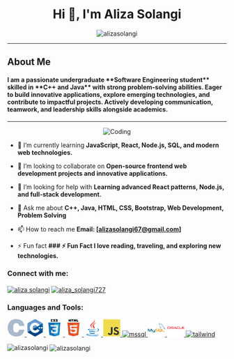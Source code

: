 <h1 align="center">Hi 👋, I'm Aliza Solangi</h1>

<p align="center"> <img src="https://komarev.com/ghpvc/?username=alizasolangi&label=Profile%20views&color=0e75b6&style=flat" alt="alizasolangi" /> </p>
<hr>
<h2 align="left">About Me</h2>
<h4 align="left">I am a passionate undergraduate **Software Engineering student** skilled in **C++ and Java** with strong problem-solving abilities. Eager to build innovative applications, explore emerging technologies, and contribute to impactful projects. Actively developing communication, teamwork, and leadership skills alongside academics.</h4>
<hr>
<p align="center">
  <img alt="Coding" width="600" src="https://media4.giphy.com/media/v1.Y2lkPTc5MGI3NjExOGIwdXZkbW9sd3R6dXF0b2R2YngwNDhuNXB5bzN0cWo4dmQ0cTl4cyZlcD12MV9pbnRlcm5hbF9naWZfYnlfaWQmY3Q9Zw/L1R1tvI9svkIWwpVYr/giphy.gif">
</p>


- 🌱 I’m currently learning **JavaScript, React, Node.js, SQL, and modern web technologies.**

- 👯 I’m looking to collaborate on **Open-source frontend web development projects and innovative applications.**

- 🤝 I’m looking for help with **Learning advanced **React** patterns, **Node.js**, and full-stack development.**

- 💬 Ask me about **C++, Java, HTML, CSS, Bootstrap, Web Development, Problem Solving**

- 📫 How to reach me **Email: [alizasolangi67@gmail.com]**

- ⚡ Fun fact **### ⚡ Fun Fact I love reading, traveling, and exploring new technologies.**

<h3 align="left">Connect with me:</h3>
<p align="left">
<a href="https://linkedin.com/in/aliza solangi" target="blank"><img align="center" src="https://raw.githubusercontent.com/rahuldkjain/github-profile-readme-generator/master/src/images/icons/Social/linked-in-alt.svg" alt="aliza solangi" height="30" width="40" /></a>
<a href="https://instagram.com/aliza_solangi727" target="blank"><img align="center" src="https://raw.githubusercontent.com/rahuldkjain/github-profile-readme-generator/master/src/images/icons/Social/instagram.svg" alt="aliza_solangi727" height="30" width="40" /></a>
</p>

<h3 align="left">Languages and Tools:</h3>
<p align="left"> <a href="https://www.cprogramming.com/" target="_blank" rel="noreferrer"> <img src="https://raw.githubusercontent.com/devicons/devicon/master/icons/c/c-original.svg" alt="c" width="40" height="40"/> </a> <a href="https://www.w3schools.com/cpp/" target="_blank" rel="noreferrer"> <img src="https://raw.githubusercontent.com/devicons/devicon/master/icons/cplusplus/cplusplus-original.svg" alt="cplusplus" width="40" height="40"/> </a> <a href="https://www.w3schools.com/css/" target="_blank" rel="noreferrer"> <img src="https://raw.githubusercontent.com/devicons/devicon/master/icons/css3/css3-original-wordmark.svg" alt="css3" width="40" height="40"/> </a> <a href="https://www.w3.org/html/" target="_blank" rel="noreferrer"> <img src="https://raw.githubusercontent.com/devicons/devicon/master/icons/html5/html5-original-wordmark.svg" alt="html5" width="40" height="40"/> </a> <a href="https://www.java.com" target="_blank" rel="noreferrer"> <img src="https://raw.githubusercontent.com/devicons/devicon/master/icons/java/java-original.svg" alt="java" width="40" height="40"/> </a> <a href="https://developer.mozilla.org/en-US/docs/Web/JavaScript" target="_blank" rel="noreferrer"> <img src="https://raw.githubusercontent.com/devicons/devicon/master/icons/javascript/javascript-original.svg" alt="javascript" width="40" height="40"/> </a> <a href="https://www.microsoft.com/en-us/sql-server" target="_blank" rel="noreferrer"> <img src="https://www.svgrepo.com/show/303229/microsoft-sql-server-logo.svg" alt="mssql" width="40" height="40"/> </a> <a href="https://www.mysql.com/" target="_blank" rel="noreferrer"> <img src="https://raw.githubusercontent.com/devicons/devicon/master/icons/mysql/mysql-original-wordmark.svg" alt="mysql" width="40" height="40"/> </a> <a href="https://www.oracle.com/" target="_blank" rel="noreferrer"> <img src="https://raw.githubusercontent.com/devicons/devicon/master/icons/oracle/oracle-original.svg" alt="oracle" width="40" height="40"/> </a> <a href="https://tailwindcss.com/" target="_blank" rel="noreferrer"> <img src="https://www.vectorlogo.zone/logos/tailwindcss/tailwindcss-icon.svg" alt="tailwind" width="40" height="40"/> </a> </p>

<p><img align="left" src="https://github-readme-stats.vercel.app/api/top-langs?username=alizasolangi&show_icons=true&locale=en&layout=compact" alt="alizasolangi" /></p>

<p>&nbsp;<img align="center" src="https://github-readme-stats.vercel.app/api?username=alizasolangi&show_icons=true&locale=en" alt="alizasolangi" /></p>
